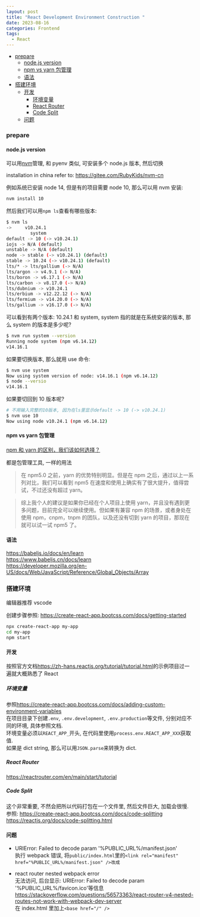 ```yaml
---
layout: post
title: "React Development Environment Construction "
date: 2023-08-16
categories: Frontend
tags:
  - React
---
```


- [prepare](#prepare)
  - [node.js version](#nodejs-version)
  - [npm vs yarn 包管理](#npm-vs-yarn-包管理)
  - [语法](#语法)
- [搭建环境](#搭建环境)
  - [开发](#开发)
    - [环境变量](#环境变量)
    - [React Router](#react-router)
    - [Code Split](#code-split)
  - [问题](#问题)

### prepare

#### node.js version

可以用[nvm](https://github.com/nvm-sh/nvm)管理, 和 pyenv 类似, 可安装多个 node.js 版本, 然后切换

installation in china refer to: <https://gitee.com/RubyKids/nvm-cn>

例如系统已安装 node 14, 但是有的项目需要 node 10, 那么可以用 nvm 安装:

```bash
nvm install 10
```

然后我们可以用`npm ls`查看有哪些版本:

```bash
$ nvm ls
->     v10.24.1
         system
default -> 10 (-> v10.24.1)
iojs -> N/A (default)
unstable -> N/A (default)
node -> stable (-> v10.24.1) (default)
stable -> 10.24 (-> v10.24.1) (default)
lts/* -> lts/gallium (-> N/A)
lts/argon -> v4.9.1 (-> N/A)
lts/boron -> v6.17.1 (-> N/A)
lts/carbon -> v8.17.0 (-> N/A)
lts/dubnium -> v10.24.1
lts/erbium -> v12.22.12 (-> N/A)
lts/fermium -> v14.20.0 (-> N/A)
lts/gallium -> v16.17.0 (-> N/A)
```

可以看到有两个版本: 10.24.1 和 system, system 指的就是在系统安装的版本, 那么 system 的版本是多少呢?

```bash
$ nvm run system --version
Running node system (npm v6.14.12)
v14.16.1
```

如果要切换版本, 那么就用 use 命令:

```bash
$ nvm use system
Now using system version of node: v14.16.1 (npm v6.14.12)
$ node --versio
v14.16.1
```

如果要切回到 10 版本呢?

```bash
# 不用输入完整的10版本, 因为在ls里显示default -> 10 (-> v10.24.1)
$ nvm use 10
Now using node v10.24.1 (npm v6.14.12)
```

#### npm vs yarn 包管理

[npm 和 yarn 的区别，我们该如何选择？](https://zhuanlan.zhihu.com/p/27449990)

都是包管理工具, 一样的用法

> 在 npm5.0 之前，yarn 的优势特别明显。但是在 npm 之后，通过以上一系列对比，我们可以看到 npm5 在速度和使用上确实有了很大提升，值得尝试，不过还没有超过 yarn。

> 综上我个人的建议是如果你已经在个人项目上使用 yarn，并且没有遇到更多问题，目前完全可以继续使用。但如果有兼容 npm 的场景，或者身处在使用 npm，cnpm，tnpm 的团队，以及还没有切到 yarn 的项目，那现在就可以试一试 npm5 了。

#### 语法

<https://babeljs.io/docs/en/learn>  
<https://www.babeljs.cn/docs/learn>  
<https://developer.mozilla.org/en-US/docs/Web/JavaScript/Reference/Global_Objects/Array>

### 搭建环境

编辑器推荐 vscode

创建步骤参照: <https://create-react-app.bootcss.com/docs/getting-started>

```bash
npx create-react-app my-app
cd my-app
npm start
```

#### 开发

按照官方文档<https://zh-hans.reactjs.org/tutorial/tutorial.html>的示例项目过一遍就大概熟悉了 React

##### 环境变量

参照<https://create-react-app.bootcss.com/docs/adding-custom-environment-variables>  
在项目目录下创建`.env`, `.env.development`, `.env.production`等文件, 分别对应不同的环境, 具体参照文档.  
环境变量必须以`REACT_APP_`开头, 在代码里使用`process.env.REACT_APP_XXX`获取值.  
如果是 dict string, 那么可以用`JSON.parse`来转换为 dict.

##### React Router

<https://reactrouter.com/en/main/start/tutorial>

##### Code Split

这个非常重要, 不然会把所以代码打包在一个文件里, 然后文件巨大, 加载会很慢.  
参照: <https://create-react-app.bootcss.com/docs/code-splitting>  
<https://reactjs.org/docs/code-splitting.html>

#### 问题

- URIError: Failed to decode param '%PUBLIC_URL%/manifest.json'  
  执行 webpack 错误, 将`public/index.html`里的`<link rel="manifest" href="%PUBLIC_URL%/manifest.json" />改成`<link rel="manifest" href="manifest.json" />

- react router nested webpack error  
  无法访问, 后台显示: URIError: Failed to decode param '%PUBLIC_URL%/favicon.ico'等信息  
  <https://stackoverflow.com/questions/56573363/react-router-v4-nested-routes-not-work-with-webpack-dev-server>  
  在 index.html 里加上`<base href="/" />`
